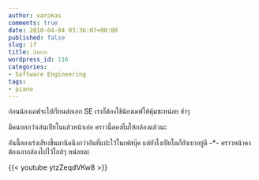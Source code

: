 ```yaml
---
author: varokas
comments: true
date: 2010-04-04 03:36:07+00:00
published: false
slug: if
title: ถ้าหาก
wordpress_id: 116
categories:
- Software Engineering
tags:
- piano
---
```


ก่อนน้องเดฟจะไปเรียนต่อเอก SE เราก็ต้องใช้น้องเดฟให้คุ้มซะหน่อย ฮ่าๆ

มีคนบอกว่่าเล่นเปียโนแล้วหน้าเอ๋อ คราวนี้ลองยิ้มให้กล้องแล้วนะ

อันนี้ลองเร่งเสียงขึ้นมานิดนึงกว่าอันที่แปะไว้ในเฟสบุ๊ค แต่ยังไงเปียโนก็ยังเบาอยู่ดี -*- คราวหน้าคงต้องเอากล้องไปไว้ใกล้ๆ หน่อยละ

{{< youtube ytzZeqdVKw8 >}}
